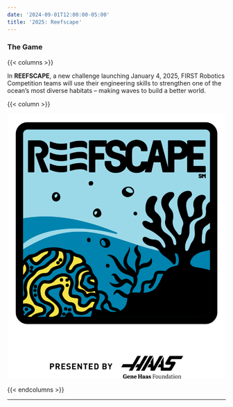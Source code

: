 ```yaml
---
date: '2024-09-01T12:00:00-05:00'
title: '2025: Reefscape'
---
```


### The Game

{{< columns >}}

In **REEFSCAPE**, a new challenge launching January 4, 2025, FIRST Robotics Competition teams will use their engineering skills to strengthen one of the ocean’s most diverse habitats – making waves to build a better world.

{{< column >}}

[![Reefscape Logo](reefscape-frc-logo.png)]()

{{< endcolumns >}}

---

